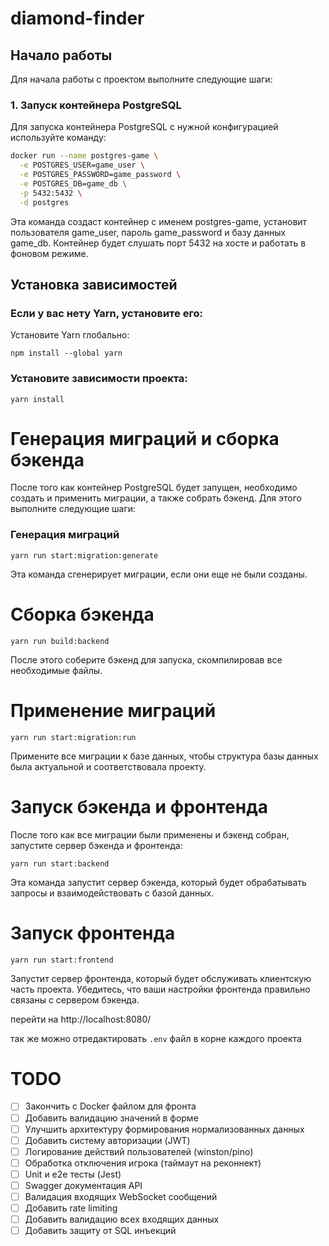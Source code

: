 # diamond-finder

## Начало работы

Для начала работы с проектом выполните следующие шаги:

### 1. Запуск контейнера PostgreSQL

Для запуска контейнера PostgreSQL с нужной конфигурацией используйте команду:

```bash
docker run --name postgres-game \
  -e POSTGRES_USER=game_user \
  -e POSTGRES_PASSWORD=game_password \
  -e POSTGRES_DB=game_db \
  -p 5432:5432 \
  -d postgres

```
Эта команда создаст контейнер с именем postgres-game, установит пользователя game_user, пароль game_password и базу данных game_db. Контейнер будет слушать порт 5432 на хосте и работать в фоновом режиме.

## **Установка зависимостей**

### Если у вас нету Yarn, установите его:
Установите Yarn глобально:

  `npm install --global yarn`

### Установите зависимости проекта:

  `yarn install`

# Генерация миграций и сборка бэкенда
После того как контейнер PostgreSQL будет запущен, необходимо создать и применить миграции, а также собрать бэкенд. Для этого выполните следующие шаги:

### Генерация миграций
 `yarn run start:migration:generate`

Эта команда сгенерирует миграции, если они еще не были созданы.

# Сборка бэкенда
`yarn run build:backend`

После этого соберите бэкенд для запуска, скомпилировав все необходимые файлы.

# Применение миграций
`yarn run start:migration:run`

Примените все миграции к базе данных, чтобы структура базы данных была актуальной и соответствовала проекту.

# Запуск бэкенда и фронтенда
После того как все миграции были применены и бэкенд собран, запустите сервер бэкенда и фронтенда:

`yarn run start:backend`

Эта команда запустит сервер бэкенда, который будет обрабатывать запросы и взаимодействовать с базой данных.

# Запуск фронтенда
`yarn run start:frontend`

Запустит сервер фронтенда, который будет обслуживать клиентскую часть проекта. Убедитесь, что ваши настройки фронтенда правильно связаны с сервером бэкенда.

перейти на http://localhost:8080/

так же можно отредактировать `.env` файл в корне каждого проекта

# TODO
- [ ] Закончить с Docker файлом для фронта
- [ ] Добавить валидацию значений в форме
- [ ] Улучшить архитектуру формирования нормализованных данных
- [ ] Добавить систему авторизации (JWT)
- [ ] Логирование действий пользователей (winston/pino)
- [ ] Обработка отключения игрока (таймаут на реконнект)
- [ ] Unit и e2e тесты (Jest)
- [ ] Swagger документация API
- [ ] Валидация входящих WebSocket сообщений
- [ ] Добавить rate limiting
- [ ] Добавить валидацию всех входящих данных
- [ ] Добавить защиту от SQL инъекций
